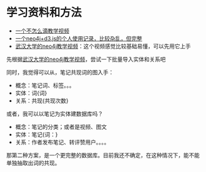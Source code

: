 # 学习资料和方法
- [一个不怎么滴教学视频](https://www.bilibili.com/video/BV1t7411A7cL?from=search&seid=6512466458755770239)
- [一个neo4j+d3.js的个人使用记录，比较杂乱，但完整](https://search.bilibili.com/all?keyword=neo4j&from_source=webtop_search&spm_id_from=333.851)
- [武汉大学的neo4j教学视频](https://www.bilibili.com/video/BV1Si4y147K8?from=search&seid=6512466458755770239)：这个视频感觉比较基础易懂，可以先用它上手

先根据[武汉大学的neo4j教学视频](https://www.bilibili.com/video/BV1Si4y147K8?from=search&seid=6512466458755770239)，尝试一下批量导入实体和关系吧  


同时，我觉得可以从，笔记共现词的图入手：  
- 概念：笔记词、标签。。。
- 实体：词{词}
- 关系：共现{共现次数}

或者，我可以以笔记为实体建数据库吗？
- 概念：笔记的分类；或者是视频、图文
- 实体：笔记{词：}
- 关系：作者发布笔记、转评赞用户。。。。

那第二种方案，是一个更完整的数据库。目前我还不确定，在这种情况下，能不能单独抽取出词的共现。